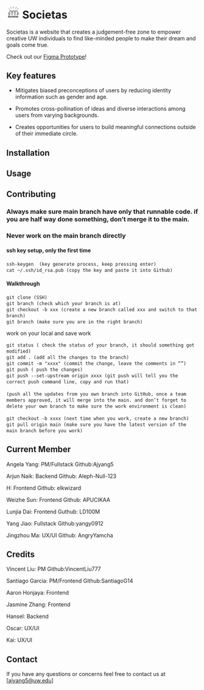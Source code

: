# <img src="./client/src/assets/logo.png" width="35" alt="societas logo"> Societas

Societas is a website that creates a judgement-free zone to empower creative UW individuals to find like-minded people to make their dream and goals come true.

Check out our [Figma Prototype](https://www.figma.com/file/6yX5dizljeuc0oP9LdDIOM/WINFO-Hackathon-Societas?node-id=0%3A1&t=Tcgv1oujrbZSiSCV-1)!

## Key features

- Mitigates biased preconceptions of users by reducing identity information such as gender and age.

- Promotes cross-pollination of ideas and diverse interactions among users from varying backgrounds.

- Creates opportunities for users to build meaningful connections outside of their immediate circle.

## Installation

## Usage

## Contributing

### Always make sure main branch have only that runnable code. if you are half way done something, don’t merge it to the main.

### Never work on the main branch directly

#### ssh key setup, only the first time

```
ssh-keygen  (key generate process, keep pressing enter)
cat ~/.ssh/id_rsa.pub (copy the key and paste it into Github)
```

#### Walkthrough

```
git clone (SSH)
git branch (check which your branch is at)
git checkout -b xxx (create a new branch called xxx and switch to that branch)
git branch (make sure you are in the right branch)
```

work on your local and save work

```
git status ( check the status of your branch, it should something got modified)
git add . (add all the changes to the branch)
git commit -m "xxxx" (commit the change, leave the comments in “”)
git push ( push the changes)
git push --set-upstream origin xxxx (git push will tell you the correct push command line, copy and run that)

(push all the updates from you own branch into GitHub, once a team members approved, it will merge into the main. and don’t forget to delete your own branch to make sure the work environment is clean)

git checkout -b xxxx (next time when you work, create a new branch)
git pull origin main (make sure you have the latest version of the main branch before you work)
```

## Current Member

Angela Yang: PM/Fullstack Github:Ajyang5

Arjun Naik: Backend Github: Aleph-Null-123

H: Frontend Github: elkwizard

Weizhe Sun: Frontend Github: APUCIKAA

Lunjia Dai: Frontend Guthub: LD100M

Yang Jiao: Fullstack Github:yangy0912

Jingzhou Ma: UX/UI Github: AngryYamcha



## Credits

Vincent Liu: PM Github:VincentLiu777

Santiago Garcia: PM/Frontend Github:SantiagoG14

Aaron Honjaya: Frontend

Jasmine Zhang: Frontend

Hansel: Backend

Oscar: UX/UI

Kai: UX/UI

## Contact

If you have any questions or concerns feel free to contact us at [ajyang5@uw.edu]
